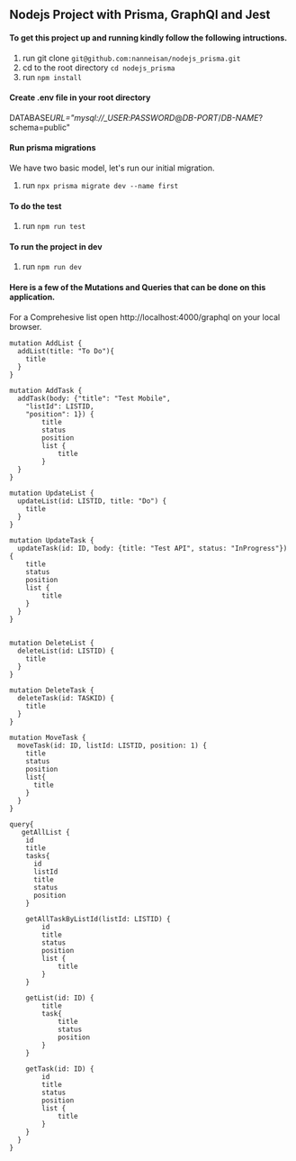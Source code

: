 ## Nodejs Project with Prisma, GraphQl and Jest

#### To get this project up and running kindly follow the following intructions.

1. run git clone `git@github.com:nanneisan/nodejs_prisma.git`
2. cd to the root directory `cd nodejs_prisma`
3. run `npm install`

#### Create .env file in your root directory

DATABASE*URL="mysql://\_USER*:_PASSWORD_@_DB-PORT_/_DB-NAME_?schema=public"

#### Run prisma migrations

We have two basic model, let's run our initial migration.

1. run `npx prisma migrate dev --name first`

#### To do the test

1. run `npm run test`

#### To run the project in dev

1. run `npm run dev`

#### Here is a few of the Mutations and Queries that can be done on this application.

For a Comprehesive list open http://localhost:4000/graphql on your local browser.

```
mutation AddList {
  addList(title: "To Do"){
    title
  }
}

mutation AddTask {
  addTask(body: {"title": "Test Mobile",
    "listId": LISTID,
    "position": 1}) {
        title
        status
        position
        list {
            title
        }
  }
}

mutation UpdateList {
  updateList(id: LISTID, title: "Do") {
    title
  }
}

mutation UpdateTask {
  updateTask(id: ID, body: {title: "Test API", status: "InProgress"}) {
    title
    status
    position
    list {
        title
    }
  }
}


mutation DeleteList {
  deleteList(id: LISTID) {
    title
  }
}

mutation DeleteTask {
  deleteTask(id: TASKID) {
    title
  }
}

mutation MoveTask {
  moveTask(id: ID, listId: LISTID, position: 1) {
    title
    status
    position
    list{
      title
    }
  }
}

query{
   getAllList {
    id
    title
    tasks{
      id
      listId
      title
      status
      position
    }

    getAllTaskByListId(listId: LISTID) {
        id
        title
        status
        position
        list {
            title
        }
    }

    getList(id: ID) {
        title
        task{
            title
            status
            position
        }
    }

    getTask(id: ID) {
        id
        title
        status
        position
        list {
            title
        }
    }
  }
}
```
